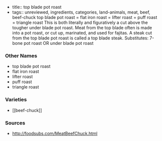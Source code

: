 - title:: top blade pot roast
- tags:: unreviewed, ingredients, categories, land-animals, meat, beef, beef-chuck
top blade pot roast = flat iron roast = lifter roast = puff roast = triangle roast This is both literally and figuratively a cut above the tougher under blade pot roast. Meat from the top blade often is made into a pot roast, or cut up, marinated, and used for fajitas. A steak cut from the top blade pot roast is called a top blade steak. Substitutes: 7-bone pot roast OR under blade pot roast

### Other Names

* top blade pot roast
* flat iron roast
* lifter roast
* puff roast
* triangle roast

### Varieties

* [[beef-chuck]]

### Sources
* http://foodsubs.com/MeatBeefChuck.html
